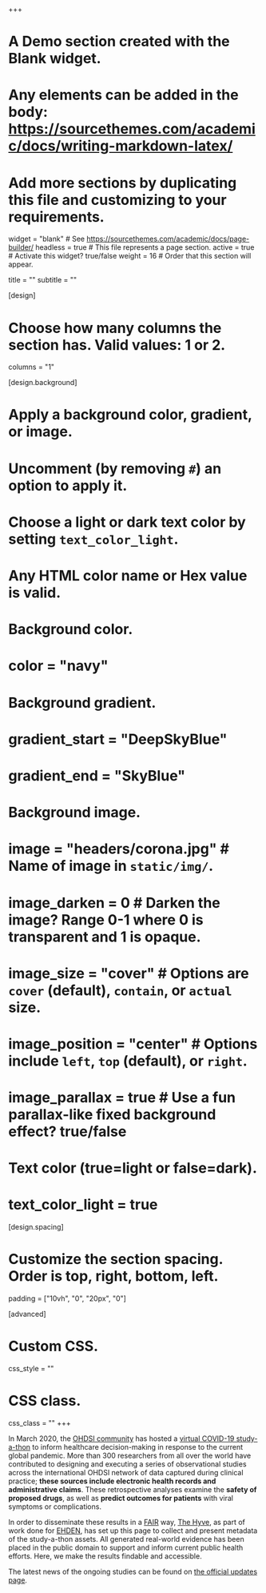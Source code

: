 +++
# A Demo section created with the Blank widget.
# Any elements can be added in the body: https://sourcethemes.com/academic/docs/writing-markdown-latex/
# Add more sections by duplicating this file and customizing to your requirements.

widget = "blank"  # See https://sourcethemes.com/academic/docs/page-builder/
headless = true  # This file represents a page section.
active = true  # Activate this widget? true/false
weight = 16  # Order that this section will appear.

title = ""
subtitle = ""

[design]
  # Choose how many columns the section has. Valid values: 1 or 2.
  columns = "1"

[design.background]
  # Apply a background color, gradient, or image.
  #   Uncomment (by removing `#`) an option to apply it.
  #   Choose a light or dark text color by setting `text_color_light`.
  #   Any HTML color name or Hex value is valid.

  # Background color.
  # color = "navy"
  
  # Background gradient.
  # gradient_start = "DeepSkyBlue"
  # gradient_end = "SkyBlue"
  
  # Background image.
  # image = "headers/corona.jpg"  # Name of image in `static/img/`.
  # image_darken = 0  # Darken the image? Range 0-1 where 0 is transparent and 1 is opaque.
  # image_size = "cover"  #  Options are `cover` (default), `contain`, or `actual` size.
  # image_position = "center"  # Options include `left`, `top` (default), or `right`.
  # image_parallax = true  # Use a fun parallax-like fixed background effect? true/false

  # Text color (true=light or false=dark).
  # text_color_light = true

[design.spacing]
  # Customize the section spacing. Order is top, right, bottom, left.
padding = ["10vh", "0", "20px", "0"]

[advanced]
 # Custom CSS. 
 css_style = ""
 
 # CSS class.
 css_class = ""
+++

In March 2020, the [OHDSI community](https://www.ohdsi.org) has hosted a [virtual COVID-19 study-a-thon](https://www.ohdsi.org/ohdsi-news-updates/covid19-studyathon/) to inform healthcare decision-making in response to the current global pandemic. More than 300 researchers from all over the world have contributed to designing and executing a series of observational studies across the international OHDSI network of data captured during clinical practice; **these sources include electronic health records and administrative claims**. These retrospective analyses examine the **safety of proposed drugs**, as well as **predict outcomes for patients** with viral symptoms or complications.

In order to disseminate these results in a [FAIR](https://www.dtls.nl/fair-data/fair-principles-explained/) way, [The Hyve](https://www.thehyve.nl), as part of work done for [EHDEN](https://ehden.eu), has set up this page to collect and present metadata of the study-a-thon assets. All generated real-world evidence has been placed in the public domain to support and inform current public health efforts. Here, we make the results findable and accessible.

The latest news of the ongoing studies can be found on [the official updates page](https://www.ohdsi.org/covid-19-updates/).

